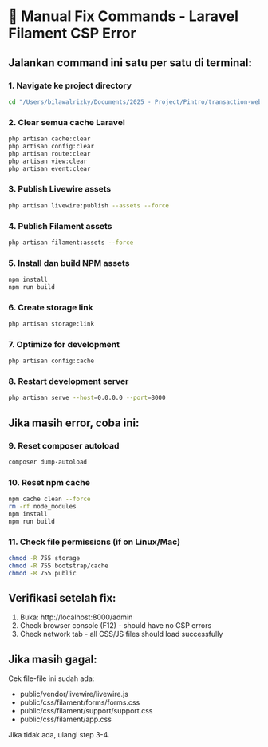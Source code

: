 # 🔧 Manual Fix Commands - Laravel Filament CSP Error

## Jalankan command ini satu per satu di terminal:

### 1. Navigate ke project directory
```bash
cd "/Users/bilawalrizky/Documents/2025 - Project/Pintro/transaction-web"
```

### 2. Clear semua cache Laravel
```bash
php artisan cache:clear
php artisan config:clear
php artisan route:clear
php artisan view:clear
php artisan event:clear
```

### 3. Publish Livewire assets
```bash
php artisan livewire:publish --assets --force
```

### 4. Publish Filament assets  
```bash
php artisan filament:assets --force
```

### 5. Install dan build NPM assets
```bash
npm install
npm run build
```

### 6. Create storage link
```bash
php artisan storage:link
```

### 7. Optimize for development
```bash
php artisan config:cache
```

### 8. Restart development server
```bash
php artisan serve --host=0.0.0.0 --port=8000
```

## Jika masih error, coba ini:

### 9. Reset composer autoload
```bash
composer dump-autoload
```

### 10. Reset npm cache
```bash
npm cache clean --force
rm -rf node_modules
npm install
npm run build
```

### 11. Check file permissions (if on Linux/Mac)
```bash
chmod -R 755 storage
chmod -R 755 bootstrap/cache
chmod -R 755 public
```

## Verifikasi setelah fix:

1. Buka: http://localhost:8000/admin
2. Check browser console (F12) - should have no CSP errors
3. Check network tab - all CSS/JS files should load successfully

## Jika masih gagal:

Cek file-file ini sudah ada:
- public/vendor/livewire/livewire.js
- public/css/filament/forms/forms.css  
- public/css/filament/support/support.css
- public/css/filament/app.css

Jika tidak ada, ulangi step 3-4.
